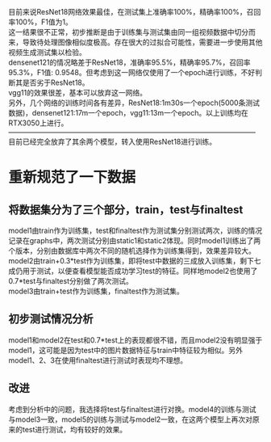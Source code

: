 目前来说ResNet18网络效果最佳，在测试集上准确率100%，精确率100%，召回率100%，F1值为1。  
这一结果很不正常，初步推断是由于训练集与测试集由同一组视频数据中切分而来，导致待处理图像相似度极高。存在很大的过拟合可能性，需要进一步使用其他视频生成测试集以检验。  
densenet121的情况略差于ResNet18，准确率95.5%，精确率95.7%，召回率95.3%，F1值: 0.9548。但考虑到这一网络仅使用了一个epoch进行训练，不好判断其是否劣于ResNet18。  
vgg11的效果很差，基本可以放弃这一网络。  
另外，几个网络的训练时间各有差异，ResNet18:1m30s一个epoch(5000条测试数据)，densenet121:17m一个epoch，vgg11:13m一个epoch。以上训练均在RTX3050上进行。  
———————————————————————————————————
目前已经完全放弃了其余两个模型，转入使用ResNet18进行训练。  
# 重新规范了一下数据  
## 将数据集分为了三个部分，train，test与finaltest  
model1由train作为训练集，test和finaltest作为测试集分别测试两次，训练的情况记录在graphs中，两次测试分别由static1和static2体现。同时model1训练出了两个版本，分别由数据库中两次不同的随机选择作为训练集得到，效果差异较大。  
model2由train+0.3\*test作为训练集，即将test中数据的三成放入训练集，剩下七成仍用于测试，以便查看模型能否成功学习test的特征。同样地model2也使用了0.7\*test与finaltest分别做了两次测试。  
model3由train+test作为训练集，finaltest作为测试集。  
## 初步测试情况分析  
model1和model2在test和0.7\*test上的表现都很不错，而且model2没有明显强于model1，这可能是因为test中的图片数据特征与train中特征较为相似。另外model1、2、3在使用finaltest进行测试时表现均不理想。
## 改进
考虑到分析中的问题，我选择将test与finaltest进行对换。model4的训练与测试与model3一致，model5的训练与测试与model2一致，在这两个模型上再次对原来的test进行测试，均有较好的效果。
